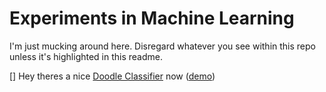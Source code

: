 # Experiments in Machine Learning
I'm just mucking around here. Disregard whatever you see within this repo unless it's highlighted in this readme.

[] Hey theres a nice [Doodle Classifier](ml-experiments/04-doodle-classifier) now ([demo](https://www.michaelruppe.github.io/ml-experiments/neural-networks-exercises/04-doodle-classifier/index.html))

